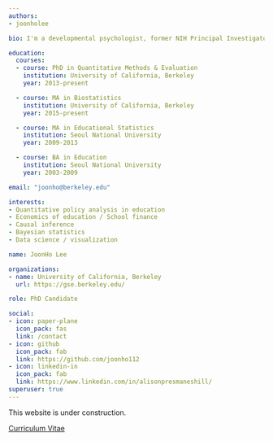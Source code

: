 ```yaml
---
authors:
- joonholee

bio: I'm a developmental psychologist, former NIH Principal Investigator, and autism researcher who loves programming.

education:
  courses:
  - course: PhD in Quantitative Methods & Evaluation
    institution: University of California, Berkeley
    year: 2013-present

  - course: MA in Biostatistics
    institution: University of California, Berkeley
    year: 2015-present

  - course: MA in Educational Statistics
    institution: Seoul National University
    year: 2009-2013

  - course: BA in Education
    institution: Seoul National University
    year: 2003-2009

email: "joonho@berkeley.edu"

interests:
- Quantitative policy analysis in education
- Economics of education / School finance
- Causal inference
- Bayesian statistics
- Data science / visualization

name: JoonHo Lee

organizations:
- name: University of California, Berkeley
  url: https://gse.berkeley.edu/

role: PhD Candidate

social:
- icon: paper-plane
  icon_pack: fas
  link: /contact
- icon: github
  icon_pack: fab
  link: https://github.com/joonho112
- icon: linkedin-in
  icon_pack: fab
  link: https://www.linkedin.com/in/alisonpresmaneshill/
superuser: true
---
```


This website is under construction. 

[Curriculum Vitae](/pdf/CV_JoonHo_Lee_Sept_2019_Extensive_version.pdf)  
